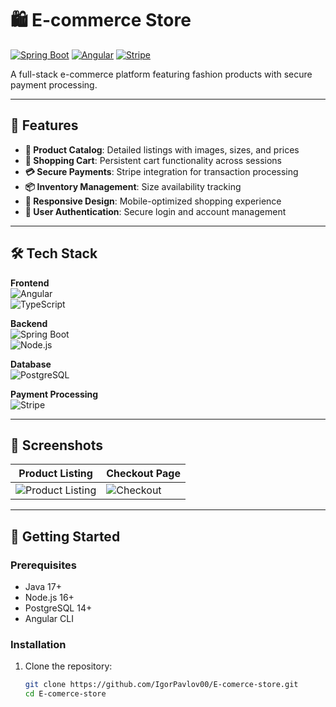 # 🛍️ E-commerce Store  

[![Spring Boot](https://img.shields.io/badge/Spring_Boot-6DB33F?style=flat&logo=spring&logoColor=white)](https://spring.io/)
[![Angular](https://img.shields.io/badge/Angular-DD0031?style=flat&logo=angular&logoColor=white)](https://angular.io/)
[![Stripe](https://img.shields.io/badge/Stripe-008CDD?style=flat&logo=stripe&logoColor=white)](https://stripe.com/)

A full-stack e-commerce platform featuring fashion products with secure payment processing.

---

## 🌟 Features  
- **👟 Product Catalog**: Detailed listings with images, sizes, and prices  
- **🛒 Shopping Cart**: Persistent cart functionality across sessions  
- **💳 Secure Payments**: Stripe integration for transaction processing  
- **📦 Inventory Management**: Size availability tracking  
- **📱 Responsive Design**: Mobile-optimized shopping experience  
- **🔐 User Authentication**: Secure login and account management  

---

## 🛠️ Tech Stack  
**Frontend**  
![Angular](https://img.shields.io/badge/Angular-DD0031?style=flat&logo=angular&logoColor=white)  
![TypeScript](https://img.shields.io/badge/TypeScript-3178C6?style=flat&logo=typescript&logoColor=white)  

**Backend**  
![Spring Boot](https://img.shields.io/badge/Spring_Boot-6DB33F?style=flat&logo=spring&logoColor=white)  
![Node.js](https://img.shields.io/badge/Node.js-339933?style=flat&logo=nodedotjs&logoColor=white)  

**Database**  
![PostgreSQL](https://img.shields.io/badge/PostgreSQL-4169E1?style=flat&logo=postgresql&logoColor=white)  

**Payment Processing**  
![Stripe](https://img.shields.io/badge/Stripe-008CDD?style=flat&logo=stripe&logoColor=white)  

---

## 📸 Screenshots  
| Product Listing | Checkout Page |  
|-----------------|---------------|  
| ![Product Listing](https://github.com/IgorPavlov00/E-comerce-store/assets/103071674/2f53a6d0-949a-4b80-abd8-27701c5d96b8) | ![Checkout](https://github.com/IgorPavlov00/E-comerce-store/assets/103071674/ea9564d5-14e8-423c-a2e9-7b3d5794fbac) |  

---

## 🏁 Getting Started  

### Prerequisites  
- Java 17+  
- Node.js 16+  
- PostgreSQL 14+  
- Angular CLI  

### Installation  
1. Clone the repository:  
   ```bash  
   git clone https://github.com/IgorPavlov00/E-comerce-store.git  
   cd E-comerce-store  

